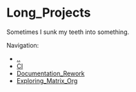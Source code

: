 # Long_Projects
Sometimes I sunk my teeth into something.

Navigation:
- [..](../)
- [CI](CI/)
- [Documentation_Rework](Documentation_Rework/)
- [Exploring_Matrix_Org](Exploring_Matrix_Org/)

